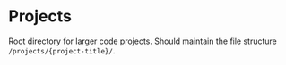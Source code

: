 # Projects

Root directory for larger code projects. Should maintain the file structure `/projects/{project-title}/`.
